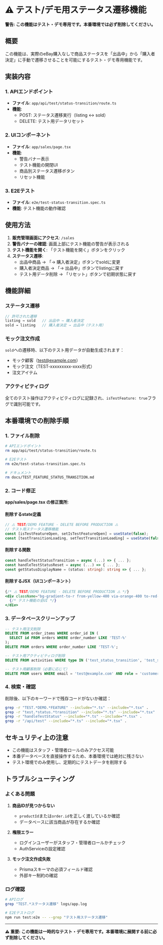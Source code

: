 # ⚠️ テスト/デモ用ステータス遷移機能

**警告: この機能はテスト・デモ専用です。本番環境では必ず削除してください。**

## 概要

この機能は、実際のeBay購入なしで商品ステータスを「出品中」から「購入者決定」に手動で遷移させることを可能にするテスト・デモ専用機能です。

## 実装内容

### 1. APIエンドポイント
- **ファイル**: `app/api/test/status-transition/route.ts`
- **機能**: 
  - POST: ステータス遷移実行（listing ↔ sold）
  - DELETE: テスト用データリセット

### 2. UIコンポーネント
- **ファイル**: `app/sales/page.tsx`
- **機能**: 
  - 警告バナー表示
  - テスト機能の開閉UI
  - 商品別ステータス遷移ボタン
  - リセット機能

### 3. E2Eテスト
- **ファイル**: `e2e/test-status-transition.spec.ts`
- **機能**: テスト機能の動作確認

## 使用方法

1. **販売管理画面にアクセス**: `/sales`
2. **警告バナーの確認**: 画面上部にテスト機能の警告が表示される
3. **テスト機能を開く**: 「テスト機能を開く」ボタンをクリック
4. **ステータス遷移**: 
   - 出品中商品 → 「→ 購入者決定」ボタンでsoldに変更
   - 購入者決定商品 → 「→ 出品中」ボタンでlistingに戻す
   - テスト用データ削除 → 「リセット」ボタンで初期状態に戻す

## 機能詳細

### ステータス遷移
```typescript
// 許可された遷移
listing → sold   // 出品中 → 購入者決定
sold → listing   // 購入者決定 → 出品中（テスト用）
```

### モック注文作成
`sold`への遷移時、以下のテスト用データが自動生成されます：
- モック顧客（test@example.com）
- モック注文（TEST-xxxxxxxxx-xxxx形式）
- 注文アイテム

### アクティビティログ
全てのテスト操作はアクティビティログに記録され、`isTestFeature: true`フラグで識別可能です。

## 本番環境での削除手順

### 1. ファイル削除
```bash
# APIエンドポイント
rm app/api/test/status-transition/route.ts

# E2Eテスト
rm e2e/test-status-transition.spec.ts

# ドキュメント
rm docs/TEST_FEATURE_STATUS_TRANSITION.md
```

### 2. コード修正

**app/sales/page.tsx の修正箇所**:

#### 削除するstate定義
```typescript
// ⚠️ TEST/DEMO FEATURE - DELETE BEFORE PRODUCTION ⚠️
// テスト用ステータス遷移機能
const [isTestFeatureOpen, setIsTestFeatureOpen] = useState(false);
const [testTransitionLoading, setTestTransitionLoading] = useState(false);
```

#### 削除する関数
```typescript
const handleTestStatusTransition = async (...) => { ... };
const handleTestStatusReset = async (...) => { ... };  
const getStatusDisplayName = (status: string): string => { ... };
```

#### 削除するJSX（UIコンポーネント）
```jsx
{/* ⚠️ TEST/DEMO FEATURE - DELETE BEFORE PRODUCTION ⚠️ */}
<div className="bg-gradient-to-r from-yellow-400 via-orange-400 to-red-400 text-white shadow-lg">
  {/* テスト機能の全UI */}
</div>
```

### 3. データベースクリーンアップ
```sql
-- テスト用注文削除
DELETE FROM order_items WHERE order_id IN (
  SELECT id FROM orders WHERE order_number LIKE 'TEST-%'
);
DELETE FROM orders WHERE order_number LIKE 'TEST-%';

-- テスト用アクティビティログ削除  
DELETE FROM activities WHERE type IN ('test_status_transition', 'test_status_reset');

-- テスト用顧客削除（必要に応じて）
DELETE FROM users WHERE email = 'test@example.com' AND role = 'customer';
```

### 4. 検索・確認
削除後、以下のキーワードで残存コードがないか確認：
```bash
grep -r "TEST.*DEMO.*FEATURE" --include="*.ts" --include="*.tsx" .
grep -r "test.*status.*transition" --include="*.ts" --include="*.tsx" .
grep -r "handleTestStatus" --include="*.ts" --include="*.tsx" .
grep -r "/api/test" --include="*.ts" --include="*.tsx" .
```

## セキュリティ上の注意

- この機能はスタッフ・管理者ロールのみアクセス可能
- 本番データベースを直接操作するため、本番環境では絶対に残さない
- テスト環境でのみ使用し、定期的にテストデータを削除する

## トラブルシューティング

### よくある問題

1. **商品IDが見つからない**
   - `productId`または`order.id`を正しく渡しているか確認
   - データベースに該当商品が存在するか確認

2. **権限エラー**
   - ログインユーザーがスタッフ・管理者ロールかチェック
   - AuthServiceの設定確認

3. **モック注文作成失敗** 
   - Prismaスキーマの必須フィールド確認
   - 外部キー制約の確認

### ログ確認
```bash
# APIログ
grep "TEST.*ステータス遷移" logs/app.log

# E2Eテストログ  
npm run test:e2e -- --grep "テスト用ステータス遷移"
```

---

**⚠️ 重要: この機能は一時的なテスト・デモ専用です。本番環境に展開する前に必ず削除してください。**


